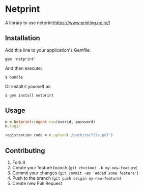 # Netprint

A library to use netprint(https://www.printing.ne.jp/)

## Installation

Add this line to your application's Gemfile:

    gem 'netprint'

And then execute:

    $ bundle

Or install it yourself as:

    $ gem install netprint

## Usage

```ruby
n = Netprint::Agent.new(userid, password)
n.login

registration_code = n.upload('/path/to/file.pdf')
```

## Contributing

1. Fork it
2. Create your feature branch (`git checkout -b my-new-feature`)
3. Commit your changes (`git commit -am 'Added some feature'`)
4. Push to the branch (`git push origin my-new-feature`)
5. Create new Pull Request
